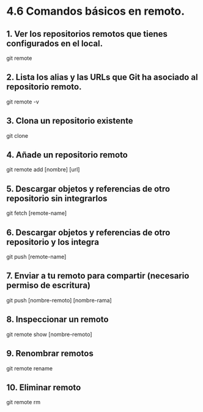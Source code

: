 # 4.6 Comandos básicos en remoto.
## 1. Ver los repositorios remotos que tienes configurados en el local.
git remote

## 2. Lista los alias y las URLs que Git ha asociado al repositorio remoto.
git remote -v

## 3. Clona un repositorio existente
git clone

## 4. Añade un repositorio remoto
git remote add [nombre] [url]

## 5. Descargar objetos y referencias de otro repositorio sin integrarlos
git fetch [remote-name]

## 6. Descargar objetos y referencias de otro repositorio y los integra
git push [remote-name]

## 7. Enviar a tu remoto para compartir (necesario permiso de escritura)
git push [nombre-remoto] [nombre-rama]

## 8. Inspeccionar un remoto 
git remote show [nombre-remoto]

## 9. Renombrar remotos
git remote rename

## 10. Eliminar remoto
git remote rm